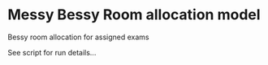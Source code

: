 # Messy Bessy Room allocation model
Bessy room allocation for assigned exams

See script for run details...
